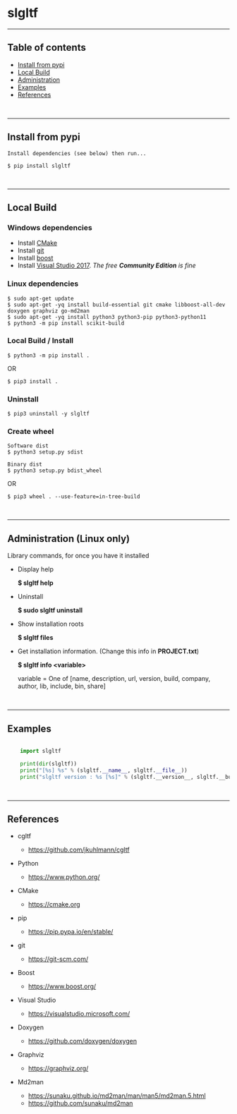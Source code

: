
# slgltf


---------------------------------------------------------------------
## Table of contents

* [Install from pypi](#install-from-pypi)
* [Local Build](#local-build)
* [Administration](#administration)
* [Examples](#examples)
* [References](#references)

&nbsp;


---------------------------------------------------------------------
## Install from pypi

    Install dependencies (see below) then run...

    $ pip install slgltf

&nbsp;


---------------------------------------------------------------------
## Local Build

### Windows dependencies

- Install [CMake](https://cmake.org/download/)
- Install [git](https://git-scm.com/downloads)
- Install [boost](https://sourceforge.net/projects/boost/files/boost-binaries/)
- Install [Visual Studio 2017](https://visualstudio.microsoft.com/downloads/). *The free **Community Edition** is fine*


### Linux dependencies

    $ sudo apt-get update
    $ sudo apt-get -yq install build-essential git cmake libboost-all-dev doxygen graphviz go-md2man
    $ sudo apt-get -yq install python3 python3-pip python3-python11
    $ python3 -m pip install scikit-build


### Local Build / Install

    $ python3 -m pip install .

OR

    $ pip3 install .


### Uninstall

    $ pip3 uninstall -y slgltf


### Create wheel

    Software dist
    $ python3 setup.py sdist

    Binary dist
    $ python3 setup.py bdist_wheel

OR

    $ pip3 wheel . --use-feature=in-tree-build

&nbsp;


---------------------------------------------------------------------
## Administration (Linux only)

Library commands, for once you have it installed

- Display help

    **$ slgltf help**

- Uninstall

    **$ sudo slgltf uninstall**

- Show installation roots

    **$ slgltf files**

- Get installation information.  (Change this info in **PROJECT.txt**)

    **$ slgltf info \<variable\>**

    variable = One of [name, description, url, version, build, company, author, lib, include, bin, share]

&nbsp;


---------------------------------------------------------------------
## Examples

``` Python

    import slgltf

    print(dir(slgltf))
    print("[%s] %s" % (slgltf.__name__, slgltf.__file__))
    print("slgltf version : %s [%s]" % (slgltf.__version__, slgltf.__build__))


```

&nbsp;


---------------------------------------------------------------------
## References

- cgltf
    - https://github.com/jkuhlmann/cgltf

- Python
    - https://www.python.org/

- CMake
    - https://cmake.org

- pip
    - https://pip.pypa.io/en/stable/

- git
    - https://git-scm.com/

- Boost
    - https://www.boost.org/

- Visual Studio
    - https://visualstudio.microsoft.com/

- Doxygen
    - https://github.com/doxygen/doxygen

- Graphviz
    - https://graphviz.org/

- Md2man
    - https://sunaku.github.io/md2man/man/man5/md2man.5.html
    - https://github.com/sunaku/md2man

